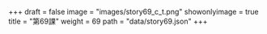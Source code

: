 +++
draft = false 
image = "images/story69_c_t.png" 
showonlyimage = true 
title = "第69課" 
weight = 69 
path = "data/story69.json" 
+++
